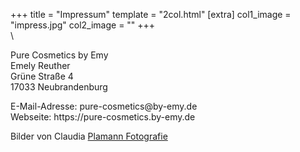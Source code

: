 +++
title = "Impressum"
template = "2col.html"
[extra]
col1_image = "impress.jpg"
col2_image = ""
+++
\
\
<p>Pure Cosmetics by Emy<br/>
Emely Reuther<br/>
Grüne Straße 4<br/>
17033 Neubrandenburg</p>

<p>E-Mail-Adresse: pure-cosmetics@by-emy.de<br/>
Webseite: https://pure-cosmetics.by-emy.de</p>

<p class="seal">Bilder von Claudia <a href="https://www.claudiaplamann.com/" title="Bilder von Claudia Plamann Fotografie" class="underline" target="_blank">Plamann Fotografie</a></p>